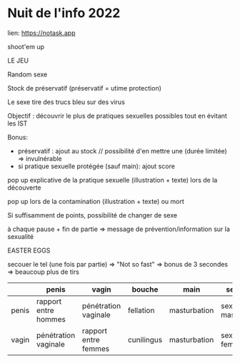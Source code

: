 # Nuit de l'info 2022

lien: https://notask.app

shoot'em up

LE JEU

Random sexe

Stock de préservatif (préservatif = utime protection)

Le sexe tire des trucs bleu sur des virus

Objectif : découvrir le plus de pratiques sexuelles possibles tout en évitant les IST

Bonus:

-   préservatif : ajout au stock // possibilité d'en mettre une (durée limitée) => invulnérable
-   si pratique sexuelle protégée (sauf main): ajout score

pop up explicative de la pratique sexuelle (illustration + texte) lors de la découverte

pop up lors de la contamination (illustration + texte) ou mort

Si suffisamment de points, possibilité de changer de sexe

à chaque pause + fin de partie => message de prévention/information sur la sexualité

EASTER EGGS

secouer le tel (une fois par partie) => "Not so fast" => bonus de 3 secondes => beaucoup plus de tirs

|       | penis                | vagin                | bouche     | main         | sextoy            | pied                   | fesses  |
| ----- | -------------------- | -------------------- | ---------- | ------------ | ----------------- | ---------------------- | ------- |
| penis | rapport entre hommes | pénétration vaginale | fellation  | masturbation | sextoys masculins | differents fétichismes | sodomie |
| vagin | pénétration vaginale | rapport entre femmes | cunilingus | masturbation | sextoys feminins  | differents fétichismes | X       |
